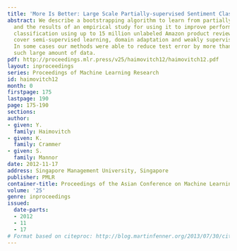 ```yaml
---
title: 'More Is Better: Large Scale Partially-supervised Sentiment Classification'
abstract: We describe a bootstrapping algorithm to learn from partially labeled data,
  and the results of an empirical study for using it to improve performance of sentiment
  classification using up to 15 million unlabeled Amazon product reviews. Our experiments
  cover semi-supervised learning, domain adaptation and weakly supervised learning.
  In some cases our methods were able to reduce test error by more than half using
  such large amount of data.
pdf: http://proceedings.mlr.press/v25/haimovitch12/haimovitch12.pdf
layout: inproceedings
series: Proceedings of Machine Learning Research
id: haimovitch12
month: 0
firstpage: 175
lastpage: 190
page: 175-190
sections: 
author:
- given: Y.
  family: Haimovitch
- given: K.
  family: Crammer
- given: S.
  family: Mannor
date: 2012-11-17
address: Singapore Management University, Singapore
publisher: PMLR
container-title: Proceedings of the Asian Conference on Machine Learning
volume: '25'
genre: inproceedings
issued:
  date-parts:
  - 2012
  - 11
  - 17
# Format based on citeproc: http://blog.martinfenner.org/2013/07/30/citeproc-yaml-for-bibliographies/
---
```

